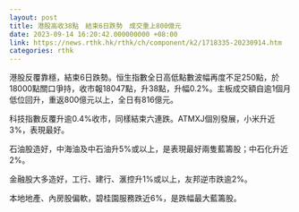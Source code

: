 ```yaml
---
layout: post
title: 港股高收38點　結束6日跌勢　成交重上800億元
date: 2023-09-14 16:20:42.000000000 +08:00
link: https://news.rthk.hk/rthk/ch/component/k2/1718335-20230914.htm
categories: rthk
---
```


港股反覆靠穩，結束6日跌勢。恒生指數全日高低點數波幅再度不足250點，於18000點關口爭持，收市報18047點，升38點，升幅0.2%。主板成交額自逾1個月低位回升，重返800億元以上，全日有816億元。

科技指數反覆升逾0.4%收市，同樣結束六連跌。ATMXJ個別發展，小米升近3%，表現最好。

石油股造好，中海油及中石油升5%或以上，是表現最好兩隻藍籌股；中石化升近2%。

金融股大多造好，工行、建行、滙控升1%或以上，友邦逆市跌逾2%。

本地地產、內房股偏軟，碧桂園服務跌近6%，是跌幅最大藍籌股。
